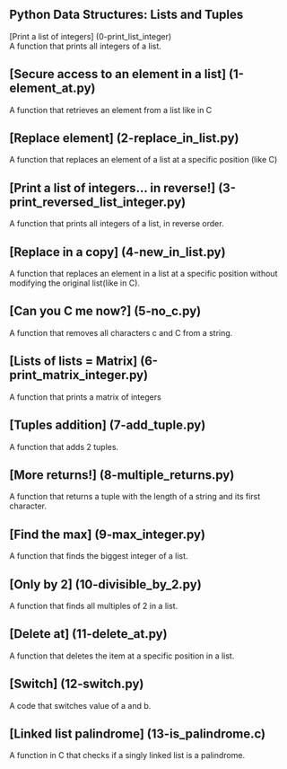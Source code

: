 ##  Python Data Structures: Lists and Tuples <br/>
[Print a list of integers] (0-print_list_integer) <br/>
A function that prints all integers of a list.<br/>
## [Secure access to an element in a list] (1-element_at.py)<br/>
A function that retrieves an element from a list like in C<br/>
## [Replace element] (2-replace_in_list.py)<br/>
A function that replaces an element of a list at a specific position (like C)<br/>
## [Print a list of integers... in reverse!] (3-print_reversed_list_integer.py)<br/>
A function that prints all integers of a list, in reverse order.<br/>
## [Replace in a copy] (4-new_in_list.py)<br/>
A function that replaces an element in a list at a specific position without modifying the original list(like in C).<br/>
## [Can you C me now?] (5-no_c.py)<br/>
A function that removes all characters c and C from a string.<br/>
## [Lists of lists = Matrix] (6-print_matrix_integer.py)<br/>
A function that prints a matrix of integers <br/>
## [Tuples addition] (7-add_tuple.py)<br/>
A function that adds 2 tuples. <br/>
## [More returns!] (8-multiple_returns.py)<br/>
A function that returns a tuple with the length of a string and its first character. <br/>
## [Find the max] (9-max_integer.py)<br/>
A function that finds the biggest integer of a list.<br/>
## [Only by 2] (10-divisible_by_2.py)<br/>
A function that finds all multiples of 2 in a list.<br/>
## [Delete at] (11-delete_at.py)<br/>
A function that deletes the item at a specific position in a list.<br/>
## [Switch] (12-switch.py)<br/>
A code that switches value of a and b.<br/>
## [Linked list palindrome] (13-is_palindrome.c)<br/>
A function in C that checks if a singly linked list is a palindrome. <br/>
